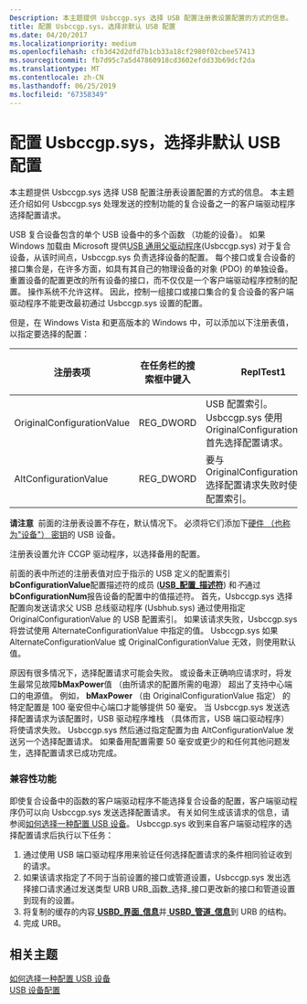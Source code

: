 ```yaml
---
Description: 本主题提供 Usbccgp.sys 选择 USB 配置注册表设置配置的方式的信息。
title: 配置 Usbccgp.sys，选择非默认 USB 配置
ms.date: 04/20/2017
ms.localizationpriority: medium
ms.openlocfilehash: cfb3d42d2dfd7b1cb33a18cf2980f02cbee57413
ms.sourcegitcommit: fb7d95c7a5d47860918cd3602efdd33b69dcf2da
ms.translationtype: MT
ms.contentlocale: zh-CN
ms.lasthandoff: 06/25/2019
ms.locfileid: "67358349"
---
```

# <a name="configuring-usbccgpsys-to-select-a-non-default-usb-configuration"></a>配置 Usbccgp.sys，选择非默认 USB 配置


本主题提供 Usbccgp.sys 选择 USB 配置注册表设置配置的方式的信息。 本主题还介绍如何 Usbccgp.sys 处理发送的控制功能的复合设备之一的客户端驱动程序选择配置请求。




USB 复合设备包含的单个 USB 设备中的多个函数 （功能的设备）。 如果 Windows 加载由 Microsoft 提供[USB 通用父驱动程序](usb-common-class-generic-parent-driver.md)(Usbccgp.sys) 对于复合设备，从该时间点，Usbccgp.sys 负责选择设备的配置。 每个接口或复合设备的接口集合是，在许多方面，如具有其自己的物理设备的对象 (PDO) 的单独设备。 重置设备的配置更改的所有设备的接口，而不仅仅是一个客户端驱动程序控制的配置。 操作系统不允许这样。 因此，控制一组接口或接口集合的复合设备的客户端驱动程序不能更改最初通过 Usbccgp.sys 设置的配置。

但是，在 Windows Vista 和更高版本的 Windows 中，可以添加以下注册表值，以指定要选择的配置：

| 注册表项               | 在任务栏的搜索框中键入       | ReplTest1                                                                                                          | 默认值 |
|----------------------------|------------|----------------------------------------------------------------------------------------------------------------|---------------|
| OriginalConfigurationValue | REG\_DWORD | USB 配置索引。 Usbccgp.sys 使用 OriginalConfigurationValue 首先选择配置请求。 | 0             |
| AltConfigurationValue      | REG\_DWORD | 要与 OriginalConfigurationValue 选择配置请求失败时使用的配置索引。      | 0             |

 

**请注意**  前面的注册表设置不存在，默认情况下。 必须将它们添加下[硬件 （也称为"设备"） 密钥](https://docs.microsoft.com/windows-hardware/drivers/install/opening-a-device-s-hardware-key)的 USB 设备。

 

注册表设置允许 CCGP 驱动程序，以选择备用的配置。

前面的表中所述的注册表值对应于指示的 USB 定义的配置索引**bConfigurationValue**配置描述符的成员 ([**USB\_配置\_描述符**](https://docs.microsoft.com/windows-hardware/drivers/ddi/content/usbspec/ns-usbspec-_usb_configuration_descriptor)) 和*不*通过**bConfigurationNum**报告设备的配置中的值描述符。 首先，Usbccgp.sys 选择配置向发送请求父 USB 总线驱动程序 (Usbhub.sys) 通过使用指定 OriginalConfigurationValue 的 USB 配置索引。 如果该请求失败，Usbccgp.sys 将尝试使用 AlternateConfigurationValue 中指定的值。 Usbccgp.sys 如果 AlternateConfigurationValue 或 OriginalConfigurationValue 无效，则使用默认值。

原因有很多情况下，选择配置请求可能会失败。 或设备未正确响应请求时，将发生最常见故障**bMaxPower**值 （由所请求的配置所需的电源） 超出了支持中心端口的电源值。 例如， **bMaxPower** （由 OriginalConfigurationValue 指定） 的特定配置是 100 毫安但中心端口才能够提供 50 毫安。 当 Usbccgp.sys 发送选择配置请求为该配置时，USB 驱动程序堆栈 （具体而言，USB 端口驱动程序） 将使请求失败。 Usbccgp.sys 然后通过指定配置为由 AltConfigurationValue 发送另一个选择配置请求。 如果备用配置需要 50 毫安或更少的和任何其他问题发生，选择配置请求已成功完成。

### <a href="" id="compatibility-feature"></a> 兼容性功能

即使复合设备中的函数的客户端驱动程序不能选择复合设备的配置，客户端驱动程序仍可以向 Usbccgp.sys 发送选择配置请求。 有关如何生成该请求的信息，请参阅[如何选择一种配置 USB 设备](how-to-select-a-configuration-for-a-usb-device.md)。 Usbccgp.sys 收到来自客户端驱动程序的选择配置请求后执行以下任务：

1.  通过使用 USB 端口驱动程序用来验证任何选择配置请求的条件相同验证收到的请求。
2.  如果该请求指定了不同于当前设置的接口或管道设置，Usbccgp.sys 发出选择接口请求通过发送类型 URB URB\_函数\_选择\_接口更改新的接口和管道设置到现有的设置。
3.  将复制的缓存的内容[ **USBD\_界面\_信息**](https://docs.microsoft.com/windows-hardware/drivers/ddi/content/usb/ns-usb-_usbd_interface_information)并[ **USBD\_管道\_信息**](https://docs.microsoft.com/windows-hardware/drivers/ddi/content/usb/ns-usb-_usbd_pipe_information)到 URB 的结构。
4.  完成 URB。

## <a name="related-topics"></a>相关主题
[如何选择一种配置 USB 设备](how-to-select-a-configuration-for-a-usb-device.md)  
[USB 设备配置](configuring-usb-devices.md)  



